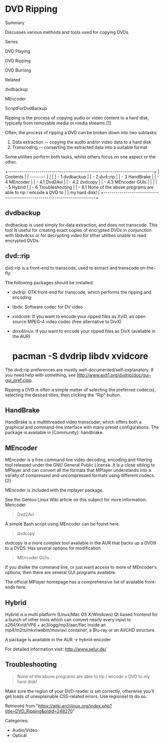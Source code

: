 DVD Ripping
===========

Summary

Discusses various methods and tools used for copying DVDs.

Series

DVD Playing

DVD Ripping

DVD Burning

Related

dvdbackup

MEncoder

ScriptForDvdBackup

Ripping is the process of copying audio or video content to a hard disk,
typically from removable media or media streams.[1]

Often, the process of ripping a DVD can be broken down into two
subtasks:

1.  Data extraction -- copying the audio and/or video data to a hard
    disk
2.  Transcoding -- converting the extracted data into a suitable format

Some utilities perform both tasks, whilst others focus on one aspect or
the other.

+--------------------------------------------------------------------------+
| Contents                                                                 |
| --------                                                                 |
|                                                                          |
| -   1 dvdbackup                                                          |
| -   2 dvd::rip                                                           |
| -   3 HandBrake                                                          |
| -   4 MEncoder                                                           |
|     -   4.1 Dvd2Avi                                                      |
|     -   4.2 dvdcopy                                                      |
|     -   4.3 MEncoder GUIs                                                |
|                                                                          |
| -   5 Hybrid                                                             |
| -   6 Troubleshooting                                                    |
|     -   6.1 None of the above programs are able to rip / encode a DVD to |
|         my hard disk!                                                    |
+--------------------------------------------------------------------------+

dvdbackup
---------

dvdbackup is used simply for data extraction, and does not transcode.
This tool is useful for creating exact copies of encrypted DVDs in
conjunction with libdvdcss or for decrypting video for other utilities
unable to read encrypted DVDs.

dvd::rip
--------

dvd::rip is a front-end to transcode, used to extract and transcode
on-the-fly.

The following packages should be installed:

-   dvdrip: GTK front-end for transcode, which performs the ripping and
    encoding
-   libdv: Software codec for DV video
-   xvidcore: If you want to encode your ripped files as XviD, an open
    source MPEG-4 video codec (free alternative to DivX)
-   divx4linux: If you want to encode your ripped files as DivX
    (available in the AUR)

    # pacman -S dvdrip libdv xvidcore

The dvd::rip preferences are mostly well-documented/self-explanatory. If
you need help with something, see
http://www.exit1.org/dvdrip/doc/gui-gui_pref.cipp.

Ripping a DVD is often a simple matter of selecting the preferred
codec(s), selecting the desired titles, then clicking the "Rip" button.

HandBrake
---------

HandBrake is a multithreaded video transcoder, which offers both a
graphical and command-line interface with many preset configurations.
The package is available in [Community]: handbrake.

MEncoder
--------

MEncoder is a free command line video decoding, encoding and filtering
tool released under the GNU General Public License. It is a close
sibling to MPlayer and can convert all the formats that MPlayer
understands into a variety of compressed and uncompressed formats using
different codecs.[2]

MEncoder is included with the mplayer package.

See the Gentoo Linux Wiki article on this subject for more information:
Mencoder

> Dvd2Avi

A simple Bash script using MEncoder can be found here.

> dvdcopy

dvdcopy is a more complex tool available in the AUR that backs up a DVD9
to a DVD5. Has several options for modification.

> MEncoder GUIs

If you dislike the command line, or just want access to more of
MEncoder's options, then there are several GUI programs available.

The official MPlayer homepage has a comprehensive list of available
front-ends here.

Hybrid
------

Hybrid is a multi platform (Linux/Mac OS X/Windows) Qt based frontend
for a bunch of other tools which can convert nearly every input to
x264/Xvid/VP8 + ac3/ogg/mp3/aac/flac inside an mp4/m2ts/mkv/webm/mov/avi
container, a Blu-ray or an AVCHD structure.

A package is available in the AUR -> hybrid-encoder

For detailed information visit: http://www.selur.de/

Troubleshooting
---------------

> None of the above programs are able to rip / encode a DVD to my hard disk!

Make sure the region of your DVD-reader is set correctly, otherwise
you'll get loads of unexplainable CSS-related errors. Use regionset to
do so.

Retrieved from
"https://wiki.archlinux.org/index.php?title=DVD_Ripping&oldid=248270"

Categories:

-   Audio/Video
-   Optical

